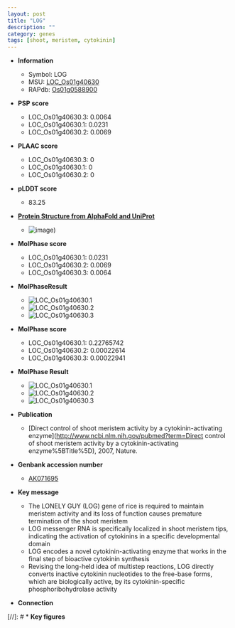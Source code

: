 ```yaml
---
layout: post
title: "LOG"
description: ""
category: genes
tags: [shoot, meristem, cytokinin]
---
```


* **Information**  
    + Symbol: LOG  
    + MSU: [LOC_Os01g40630](http://rice.plantbiology.msu.edu/cgi-bin/ORF_infopage.cgi?orf=LOC_Os01g40630)  
    + RAPdb: [Os01g0588900](http://rapdb.dna.affrc.go.jp/viewer/gbrowse_details/irgsp1?name=Os01g0588900)  

* **PSP score**  
    + LOC_Os01g40630.3: 0.0064 
    + LOC_Os01g40630.1: 0.0231 
    + LOC_Os01g40630.2: 0.0069 

* **PLAAC score**  
    + LOC_Os01g40630.3: 0 
    + LOC_Os01g40630.1: 0 
    + LOC_Os01g40630.2: 0 

* **pLDDT score**
    + 83.25

* **[Protein Structure from AlphaFold and UniProt](https://www.uniprot.org/uniprotkb/Q5ZC82/entry#structure)**
    + ![image](https://ricepsp.github.io/images/Q5/AF-Q5ZC82-F1.png))

* **MolPhase score**
    + LOC_Os01g40630.1: 0.0231
    + LOC_Os01g40630.2: 0.0069
    + LOC_Os01g40630.3: 0.0064

* **MolPhaseResult**
    + ![LOC_Os01g40630.1](https://ricepsp.github.io/pictures/LOC_Os01g/LOC_Os01g40630.1.png)
    + ![LOC_Os01g40630.2](https://ricepsp.github.io/pictures/LOC_Os01g/LOC_Os01g40630.2.png)
    + ![LOC_Os01g40630.3](https://ricepsp.github.io/pictures/LOC_Os01g/LOC_Os01g40630.3.png)

* **MolPhase score**
    + LOC_Os01g40630.1: 0.22765742
    + LOC_Os01g40630.2: 0.00022614
    + LOC_Os01g40630.3: 0.00022941

* **MolPhase Result**
    + ![LOC_Os01g40630.1](https://304243504.github.io/Pictures/LOC_Os01g/LOC_Os01g40630.1.png)
    + ![LOC_Os01g40630.2](https://304243504.github.io/Pictures/LOC_Os01g/LOC_Os01g40630.2.png)
    + ![LOC_Os01g40630.3](https://304243504.github.io/Pictures/LOC_Os01g/LOC_Os01g40630.3.png)

* **Publication**  
    + [Direct control of shoot meristem activity by a cytokinin-activating enzyme](http://www.ncbi.nlm.nih.gov/pubmed?term=Direct control of shoot meristem activity by a cytokinin-activating enzyme%5BTitle%5D), 2007, Nature.

* **Genbank accession number**  
    + [AK071695](http://www.ncbi.nlm.nih.gov/nuccore/AK071695)

* **Key message**  
    + The LONELY GUY (LOG) gene of rice is required to maintain meristem activity and its loss of function causes premature termination of the shoot meristem
    + LOG messenger RNA is specifically localized in shoot meristem tips, indicating the activation of cytokinins in a specific developmental domain
    + LOG encodes a novel cytokinin-activating enzyme that works in the final step of bioactive cytokinin synthesis
    + Revising the long-held idea of multistep reactions, LOG directly converts inactive cytokinin nucleotides to the free-base forms, which are biologically active, by its cytokinin-specific phosphoribohydrolase activity

* **Connection**  

[//]: # * **Key figures**  


